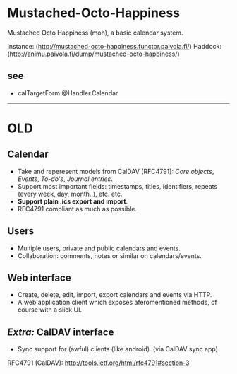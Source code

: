 Mustached-Octo-Happiness
===============

Mustached Octo Happiness (moh), a basic calendar system.

Instance: (http://mustached-octo-happiness.functor.paivola.fi/)
Haddock: (http://animu.paivola.fi/dump/mustached-octo-happiness/)

see
---

- calTargetForm @Handler.Calendar



---

OLD
========

## Calendar
   - Take and reperesent models from CalDAV (RFC4791): *Core objects*, *Events*,
     *To-do's*, *Journal entries*.
   - Support most important fields: timestamps, titles, identifiers, repeats
     (every week, day, month..), etc. etc.
   - **Support plain .ics export and import**.
   - RFC4791 compliant as much as possible.

## Users
   * Multiple users, private and public calendars and events.
   * Collaboration: comments, notes or similar on calendars/events.

## Web interface

* Create, delete, edit, import, export calendars and events via HTTP.
* A web application client which exposes aferomentioned methods, of course with
  a slick UI.

## *Extra:* CalDAV interface
   * Sync support for (awful) clients (like android). (via CalDAV sync app).


RFC4791 (CalDAV): http://tools.ietf.org/html/rfc4791#section-3

